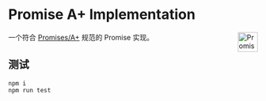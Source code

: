 # Promise A+ Implementation
<a href="https://promisesaplus.com.cn/">
    <img src="https://rawgit.com/promises-aplus/promises-spec/master/logo.svg"
         align="right" alt="Promises/A+ logo" width=40px />
</a>

一个符合 [Promises/A+](https://promisesaplus.com.cn/) 规范的 Promise 实现。

## 测试
```shell
npm i
npm run test
```